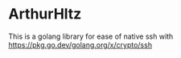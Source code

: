 # ArthurHltz
This is a golang library for ease of native ssh with https://pkg.go.dev/golang.org/x/crypto/ssh
